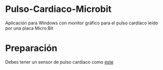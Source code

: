 # Pulso-Cardiaco-Microbit
Aplicación para Windows con monitor gráfico para el pulso cardíaco leído por una placa Micro:Bit

# Preparación
Debes tener un sensor de pulso cardíaco como [este](https://www.pulsesensor.com)
